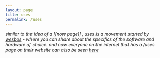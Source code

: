 ```yaml
---
layout: page
title: uses
permalink: /uses
---
```


*similar to the idea of a [[now page]] , uses is a movement started by [wesbos](https://wesbos.com/uses) - where you can share about the specifics of the software and hardware of choice. and now everyone on the internet that has a /uses page on their website can also be seen [here](https://uses.tech)*

